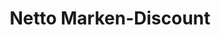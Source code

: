 ---
title: "Netto Marken-Discount"
url: /falkenstein-vogtl/netto-marken-discount/
shop: Supermarkt
---
